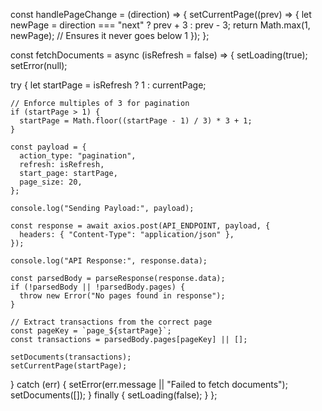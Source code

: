 const handlePageChange = (direction) => {
  setCurrentPage((prev) => {
    let newPage = direction === "next" ? prev + 3 : prev - 3;
    return Math.max(1, newPage); // Ensures it never goes below 1
  });
};



const fetchDocuments = async (isRefresh = false) => {
  setLoading(true);
  setError(null);

  try {
    let startPage = isRefresh ? 1 : currentPage;

    // Enforce multiples of 3 for pagination
    if (startPage > 1) {
      startPage = Math.floor((startPage - 1) / 3) * 3 + 1;
    }

    const payload = {
      action_type: "pagination",
      refresh: isRefresh, 
      start_page: startPage,
      page_size: 20,
    };

    console.log("Sending Payload:", payload);

    const response = await axios.post(API_ENDPOINT, payload, {
      headers: { "Content-Type": "application/json" },
    });

    console.log("API Response:", response.data);

    const parsedBody = parseResponse(response.data);
    if (!parsedBody || !parsedBody.pages) {
      throw new Error("No pages found in response");
    }

    // Extract transactions from the correct page
    const pageKey = `page_${startPage}`;
    const transactions = parsedBody.pages[pageKey] || [];

    setDocuments(transactions);
    setCurrentPage(startPage); 
  } catch (err) {
    setError(err.message || "Failed to fetch documents");
    setDocuments([]);
  } finally {
    setLoading(false);
  }
};
